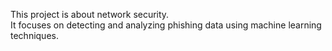 This project is about network security.  
It focuses on detecting and analyzing phishing data using machine learning techniques.
